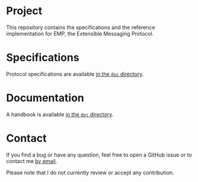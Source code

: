 # Project
This repository contains the specifications and the reference implementation
for EMP, the Extensible Messaging Protocol.

# Specifications
Protocol specifications are available [in the `doc`
directory](https://github.com/galdor/erl-emp/blob/master/specifications/emp.md).

# Documentation
A handbook is available [in the `doc`
directory](https://github.com/galdor/erl-emp/blob/master/doc/handbook.md).

# Contact
If you find a bug or have any question, feel free to open a GitHub issue or to
contact me [by email](mailto:khaelin@gmail.com).

Please note that I do not currently review or accept any contribution.
